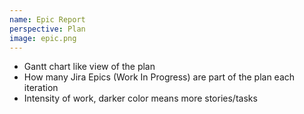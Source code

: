 ```yaml
---
name: Epic Report
perspective: Plan
image: epic.png
---
```

<ul>
  <li>Gantt chart like view of the plan</li>
  <li>How many Jira Epics (Work In Progress) are part of the plan each iteration</li>
  <li>Intensity of work, darker color means more stories/tasks</li>
</ul>
